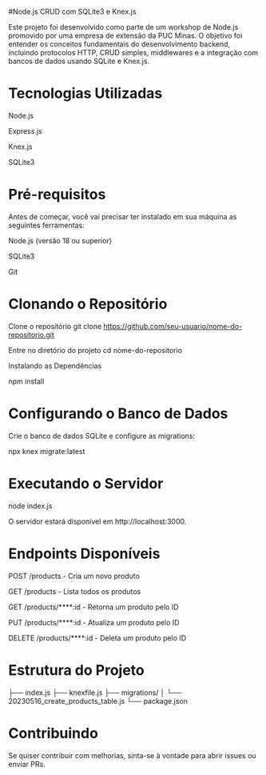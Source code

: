 #Node.js CRUD com SQLite3 e Knex.js

Este projeto foi desenvolvido como parte de um workshop de Node.js promovido por uma empresa de extensão da PUC Minas. O objetivo foi entender os conceitos fundamentais do desenvolvimento backend, incluindo protocolos HTTP, CRUD simples, middlewares e a integração com bancos de dados usando SQLite e Knex.js.

# Tecnologias Utilizadas

Node.js

Express.js

Knex.js

SQLite3

# Pré-requisitos

Antes de começar, você vai precisar ter instalado em sua máquina as seguintes ferramentas:

Node.js (versão 18 ou superior)

SQLite3

Git

# Clonando o Repositório

 Clone o repositório
git clone https://github.com/seu-usuario/nome-do-repositorio.git

Entre no diretório do projeto
cd nome-do-repositorio

 Instalando as Dependências

npm install

# Configurando o Banco de Dados

Crie o banco de dados SQLite e configure as migrations:

npx knex migrate:latest

# Executando o Servidor

node index.js

O servidor estará disponível em http://localhost:3000.

# Endpoints Disponíveis

POST /products - Cria um novo produto

GET /products - Lista todos os produtos

GET /products/****:id - Retorna um produto pelo ID

PUT /products/****:id - Atualiza um produto pelo ID

DELETE /products/****:id - Deleta um produto pelo ID

# Estrutura do Projeto

├── index.js
├── knexfile.js
├── migrations/
│   └── 20230516_create_products_table.js
└── package.json

# Contribuindo

Se quiser contribuir com melhorias, sinta-se à vontade para abrir issues ou enviar PRs.


